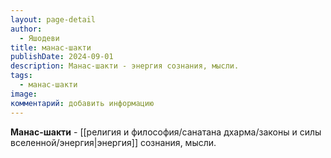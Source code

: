 ```yaml
---
layout: page-detail
author:
  - Яшодеви
title: манас-шакти
publishDate: 2024-09-01
description: Манас-шакти - энергия сознания, мысли.
tags:
  - манас-шакти
image: 
комментарий: добавить информацию
---
```

**Манас-шакти** - [[религия и философия/санатана дхарма/законы и силы вселенной/энергия|энергия]] сознания, мысли.

